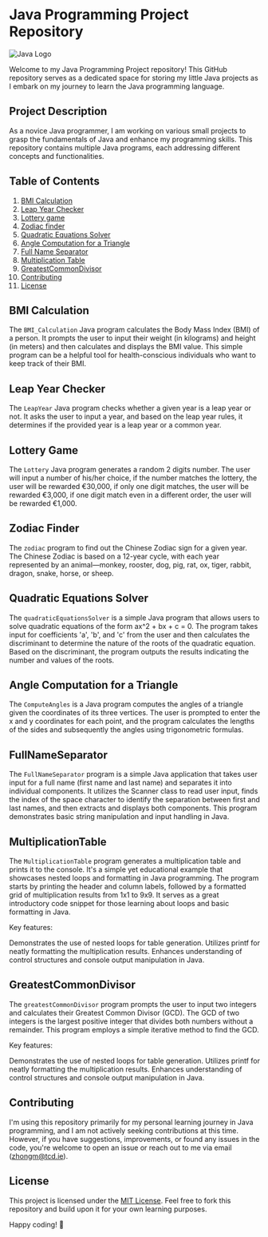 # Java Programming Project Repository

![Java Logo](https://upload.wikimedia.org/wikipedia/de/e/e1/Java-Logo.svg)

Welcome to my Java Programming Project repository! This GitHub repository serves as a dedicated space for storing my little Java projects as I embark on my journey to learn the Java programming language.

## Project Description

As a novice Java programmer, I am working on various small projects to grasp the fundamentals of Java and enhance my programming skills. This repository contains multiple Java programs, each addressing different concepts and functionalities.

## Table of Contents

1. [BMI Calculation](#bmi-calculation)
2. [Leap Year Checker](#leap-year-checker)
3. [Lottery game](#Lottery)
4. [Zodiac finder](#zodiac)
5. [Quadratic Equations Solver](#quadraticEquationsSolver)
6. [Angle Computation for a Triangle](#ComputeAngles)
7. [Full Name Separator](#FullNameSeparator)
8. [Multiplication Table](#MultiplicationTable)
9. [GreatestCommonDivisor](#greatestCommonDivisor)
10. [Contributing](#contributing)
11. [License](#license)

## BMI Calculation

The `BMI_Calculation` Java program calculates the Body Mass Index (BMI) of a person. It prompts the user to input their weight (in kilograms) and height (in meters) and then calculates and displays the BMI value. This simple program can be a helpful tool for health-conscious individuals who want to keep track of their BMI.

## Leap Year Checker

The `LeapYear` Java program checks whether a given year is a leap year or not. It asks the user to input a year, and based on the leap year rules, it determines if the provided year is a leap year or a common year.

## Lottery Game

The `Lottery` Java program generates a random 2 digits number. The user will input a number of his/her choice, if the number matches the lottery, the user will be rewarded €30,000, if only one digit matches, the user will be rewarded €3,000, if one digit match even in a different order, the user will be rewarded €1,000.

## Zodiac Finder

The `zodiac` program to find out the Chinese Zodiac sign for a given year. The Chinese Zodiac is based on a 12-year cycle, with each year represented by an animal—monkey, rooster, dog, pig, rat, ox, tiger, rabbit, dragon, snake, horse, or sheep.

## Quadratic Equations Solver

The `quadraticEquationsSolver` is a simple Java program that allows users to solve quadratic equations of the form ax^2 + bx + c = 0. The program takes input for coefficients 'a', 'b', and 'c' from the user and then calculates the discriminant to determine the nature of the roots of the quadratic equation. Based on the discriminant, the program outputs the results indicating the number and values of the roots.

## Angle Computation for a Triangle

The `ComputeAngles` is a Java program computes the angles of a triangle given the coordinates of its three vertices. The user is prompted to enter the x and y coordinates for each point, and the program calculates the lengths of the sides and subsequently the angles using trigonometric formulas.

## FullNameSeparator

The `FullNameSeparator` program is a simple Java application that takes user input for a full name (first name and last name) and separates it into individual components. It utilizes the Scanner class to read user input, finds the index of the space character to identify the separation between first and last names, and then extracts and displays both components. This program demonstrates basic string manipulation and input handling in Java.

## MultiplicationTable

The `MultiplicationTable` program generates a multiplication table and prints it to the console. It's a simple yet educational example that showcases nested loops and formatting in Java programming. The program starts by printing the header and column labels, followed by a formatted grid of multiplication results from 1x1 to 9x9. It serves as a great introductory code snippet for those learning about loops and basic formatting in Java.

Key features:

Demonstrates the use of nested loops for table generation.
Utilizes printf for neatly formatting the multiplication results.
Enhances understanding of control structures and console output manipulation in Java.

## GreatestCommonDivisor

The `greatestCommonDivisor` program prompts the user to input two integers and calculates their Greatest Common Divisor (GCD). The GCD of two integers is the largest positive integer that divides both numbers without a remainder. This program employs a simple iterative method to find the GCD.

Key features:

Demonstrates the use of nested loops for table generation.
Utilizes printf for neatly formatting the multiplication results.
Enhances understanding of control structures and console output manipulation in Java.


## Contributing

I'm using this repository primarily for my personal learning journey in Java programming, and I am not actively seeking contributions at this time. However, if you have suggestions, improvements, or found any issues in the code, you're welcome to open an issue or reach out to me via email (zhongm@tcd.ie).




## License

This project is licensed under the [MIT License](LICENSE). Feel free to fork this repository and build upon it for your own learning purposes.

Happy coding! :rocket:
